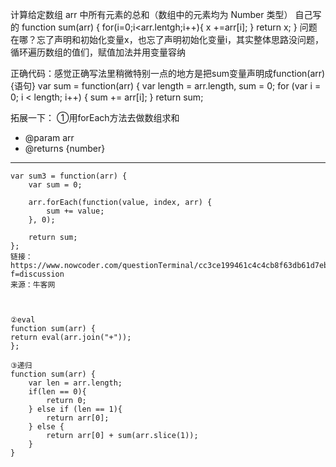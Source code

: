 计算给定数组 arr 中所有元素的总和（数组中的元素均为 Number 类型）
自己写的
function sum(arr) {
    for(i=0;i<arr.lentgh;i++){
        x +=arr[i];
    }
    return x;
}
问题在哪？忘了声明和初始化变量x，也忘了声明初始化变量i，其实整体思路没问题，循环遍历数组的值们，赋值加法并用变量容纳


正确代码：感觉正确写法里稍微特别一点的地方是把sum变量声明成function(arr){语句}
        var sum = function(arr) {
            var length = arr.length,
                sum = 0;
            for (var i = 0; i < length; i++) {
                sum += arr[i];
        }
        return sum;



拓展一下：
①用forEach方法去做数组求和
 * @param arr
 * @returns {number}
 *  *  *  *  *  *  *  *  *  *  * 
    var sum3 = function(arr) {
        var sum = 0;
    
        arr.forEach(function(value, index, arr) {
            sum += value;
        }, 0);
    
        return sum;
    };
    链接：https://www.nowcoder.com/questionTerminal/cc3ce199461c4c4cb8f63db61d7eba30?f=discussion
    来源：牛客网



    ②eval
    function sum(arr) {
    return eval(arr.join("+"));
    };

    ③递归
    function sum(arr) {
        var len = arr.length;
        if(len == 0){
            return 0;
        } else if (len == 1){
            return arr[0];
        } else {
            return arr[0] + sum(arr.slice(1));
        }
    }